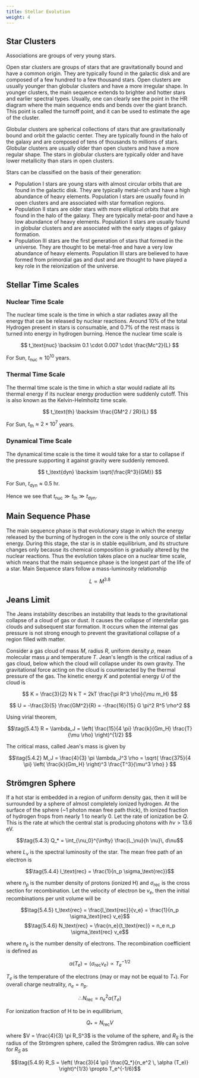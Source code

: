 ```yaml
---
title: Stellar Evolution
weight: 4
---
```


## Star Clusters

Associations are groups of very young stars.

Open star clusters are groups of stars that are gravitationally bound and have a common origin. They are typically found in the galactic disk and are composed of a few hundred to a few thousand stars. Open clusters are usually younger than globular clusters and have a more irregular shape. In younger clusters, the main sequence extends to brighter and hotter stars and earlier spectral types. Usually, one can clearly see the point in the HR diagram where the main sequence ends and bends over the giant branch. This point is called the turnoff point, and it can be used to estimate the age of the cluster.

Globular clusters are spherical collections of stars that are gravitationally bound and orbit the galactic center. They are typically found in the halo of the galaxy and are composed of tens of thousands to millions of stars. Globular clusters are usually older than open clusters and have a more regular shape. The stars in globular clusters are typically older and have lower metallicity than stars in open clusters.

Stars can be classified on the basis of their generation:

- Population I stars are young stars with almost circular orbits that are found in the galactic disk. They are typically metal-rich and have a high abundance of heavy elements. Population I stars are usually found in open clusters and are associated with star formation regions.
- Population II stars are older stars with more elliptical orbits that are found in the halo of the galaxy. They are typically metal-poor and have a low abundance of heavy elements. Population II stars are usually found in globular clusters and are associated with the early stages of galaxy formation.
- Population III stars are the first generation of stars that formed in the universe. They are thought to be metal-free and have a very low abundance of heavy elements. Population III stars are believed to have formed from primordial gas and dust and are thought to have played a key role in the reionization of the universe.

## Stellar Time Scales

### Nuclear Time Scale

The nuclear time scale is the time in which a star radiates away all the energy that can be released by nuclear reactions. Around $10$% of the total Hydrogen present in stars is consumable, and $0.7$% of the rest mass is turned into energy in hydrogen burning. Hence the nuclear time scale is

$$ t_\text{nuc} \backsim 0.1 \cdot 0.007 \cdot \frac{Mc^2}{L} $$

For Sun, $t_\text{nuc} \approx 10^{10}$ years.

### Thermal Time Scale

The thermal time scale is the time in which a star would radiate all its thermal energy if its nuclear energy production were suddenly cutoff. This is also known as the Kelvin-Helmholtz time scale.

$$ t_\text{th} \backsim \frac{GM^2 / 2R}{L} $$

For Sun, $t_\text{th} \approx 2 \times 10^{7}$ years.

### Dynamical Time Scale

The dynamical time scale is the time it would take for a star to collapse if the pressure supporting it against gravity were suddenly removed.

$$ t_\text{dyn} \backsim \sqrt{\frac{R^3}{GM}} $$

For Sun, $t_\text{dyn} \approx 0.5$ hr.

Hence we see that $t_\text{nuc} \gg t_\text{th} \gg t_\text{dyn}$.

## Main Sequence Phase

The main sequence phase is that evolutionary stage in which the energy released by the burning of hydrogen in the core is the only source of stellar energy. During this stage, the star is in stable equilibrium, and its structure changes only because its chemical composition is gradually altered by the nuclear reactions. Thus the evolution takes place on a nuclear time scale, which means that the main sequence phase is the longest part of the life of a star. Main Sequence stars follow a mass-luminosity relationship

$$ L \propto M^{3.8} $$

## Jeans Limit

The Jeans instability describes an instability that leads to the gravitational collapse of a cloud of gas or dust. It causes the collapse of interstellar gas clouds and subsequent star formation. It occurs when the internal gas pressure is not strong enough to prevent the gravitational collapse of a region filled with matter.

Consider a gas cloud of mass $M$, radius $R$, uniform density $\rho$, mean molecular mass $\mu$ and temperature $T$. Jean's length is the critical radius of a gas cloud, below which the cloud will collapse under its own gravity. The gravitational force acting on the cloud is counteracted by the thermal pressure of the gas. The kinetic energy $K$ and potential energy $U$ of the cloud is

$$ K = \frac{3}{2} N k T = 2kT \frac{\pi R^3 \rho}{\mu m_H} $$

$$ U = -\frac{3}{5} \frac{GM^2}{R} = -\frac{16}{15} G \pi^2 R^5 \rho^2 $$

Using virial theorem,

$$\tag{5.4.1} R = \lambda_J = \left( \frac{15}{4 \pi} \frac{k}{Gm_H} \frac{T}{\mu \rho} \right)^{1/2} $$

The critical mass, called Jean's mass is given by

$$\tag{5.4.2} M_J = \frac{4}{3} \pi \lambda_J^3 \rho = \sqrt{ \frac{375}{4 \pi} \left( \frac{k}{Gm_H} \right)^3 \frac{T^3}{\mu^3 \rho} } $$

## Strömgren Sphere

If a hot star is embedded in a region of uniform density gas, then it will be surrounded by a sphere of almost completely ionized hydrogen. At the surface of the sphere (~1 photon mean free path thick), th ionized fraction of hydrogen frops from nearly 1 to nearly 0. Let the rate of ionization be $Q$. This is the rate at which the central stat is producing photons with $h \nu > 13.6 \, \mathrm{eV}$.

$$\tag{5.4.3} Q_* = \int_{\nu_0}^{\infty} \frac{L_\nu}{h \nu}\, d\nu$$

where $L_\nu$ is the spectral luminosity of the star. The mean free path of an electron is

$$\tag{5.4.4} l_\text{rec} = \frac{1}{n_p \sigma_\text{rec}}$$

where $n_p$ is the number density of protons (ionized H) and $\sigma_\text{rec}$ is the cross section for recombination. Let the velocity of electron be $v_e$, then the initial recombinations per unit volume will be

$$\tag{5.4.5} t_\text{rec} = \frac{l_\text{rec}}{v_e} = \frac{1}{n_p \sigma_\text{rec} v_e}$$
$$\tag{5.4.6} N_\text{rec} = \frac{n_e}{t_\text{rec}} = n_e n_p \sigma_\text{rec} v_e$$

where $n_e$ is the number density of electrons. The recombination coefficient is defined as

$$\tag{5.4.7} \alpha(T_e) = \langle \sigma_\text{rec} v_e \rangle \propto T_e^{-1/2}$$

$T_e$ is the temperature of the electrons (may or may not be equal to $T_*$). For overall charge neutrality, $n_e = n_p$.

$$ \therefore N_\text{rec} = n_e^2 \alpha (T_e) $$

For ionization fraction of H to be in equillibrium,

$$\tag{5.4.8} Q_* = N_\text{rec} V$$

where $V = \frac{4}{3} \pi R_S^3$ is the volume of the sphere, and $R_S$ is the radius of the Strömgren sphere, called the Strömgren radius. We can solve for $R_S$ as

$$\tag{5.4.9} R_S = \left( \frac{3}{4 \pi} \frac{Q_*}{n_e^2 \, \alpha (T_e)} \right)^{1/3} \propto T_e^{-1/6}$$

